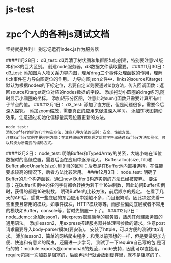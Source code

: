 # js-test
zpc个人的各种js测试文档
===========
坚持就是胜利！
别忘记运行index.js作为服务器



####11月28日：
    d3_test:
    d3弄清了树状图和集群图如何创建，特别要注意v4版本和v3的巨大区别。
    创建node服务器，d3数据文件读取需要。
####11月30日：
    d3_test:
    添加图片人物关系力导向图，理解drag三个事件处理函数的作用，理解tick事件在力导向图定位的作用。
    力导向图json文件中，links的source和target默认为根据nodes的下标定位，若要自定义则要通过id()方法，传入回调函数：返回source和target定位对应的nodes数据的字段。
    添加拖动小圆圈的drag练习,随时显示小圆圈的坐标。
    添加矩形分区图，注意此时sum()函数只需要计算所有叶子节点的值。
####12月1日：
    d3_test:
    添加了直方图，但是问题很多，需要今后深入探究。
    添加zoom缩放，需要真正的应用来促进深入学习。
    添加饼状图拖动效果，注意通过初始化偏移量实现位置更新的方法。

    node_test:
    添加buffer的新的几个构造方法，注意几种方法的区别：安全，性能方面。
    注意Buffer实例主要应用方向：在某种编码方式处理之后的字符串通过Buffer方法实例化，可以转换为所需要的编码方式。
####12月2日：
    node_test:
    明确Buffer和TypedArray的关系，大端小端在16位数据时的高低位置，需要后面在应用中逐渐深入。
    Buffer.alloc(size, fill)和Buffer.allocUnsafe(size).fill(fill)的区别：后者是在Buffer池内直接选择，在性能要求较高的情况下，后者方法比较常用。
####12月3日：
    node_test:
    明确了Buffer的几个构造函数，通过new Buffer()构造实例的方法已经被废弃。
    要注意：在Buffer实例中的任何字符都会转换为若干个16进制数，因此访问Buffer实例时，获得的都是16进制数。
    明确Buffer的比较方法，前后顺序的规定。
    在看了几天的API后，感觉一些底层的东西应用中接触不多，而且很繁琐，因此决定先看一些重要且常用的模块，如事件模块，HTTP模块等等，而那些偏向底层或者不常用的模块如Buffer，console等，暂时先搁置一下了。
####12月7日：
    node_demo:
    添加lesson1，用express搭建简单的服务器，熟悉其创建服务器的通用语法。
    添加lesson2，用express搭建服务器并处理带参数的请求。注意post请求需要导入body-parser模块(要安装)。
    安装了httpie，可以方便的测试http请求。
    添加lesson3，简单的网络爬虫程序，和我以前预想的一样，但是要做更加方便、快速和有意义的爬虫，还需进一步学习。
    测试了一下require自己写的包,是可行的的：module.exports是commonJS的规范，node支持，因此可以直接用。
    require包第一次加载是阻塞的，后面再运行就会放到缓存里，就不是阻塞的了。


